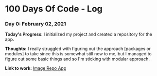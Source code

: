# 100 Days Of Code - Log

### Day 0: February 02, 2021 

**Today's Progress**: I initialized my project and created a repository for the app.

**Thoughts:** I really struggled with figuring out the approach [packages or modules] to take since this is somewhat still new to me, but I managed to figure out some basic things and so I'm sticking with modular approach.

**Link to work:** [Image Repo App](N/A)